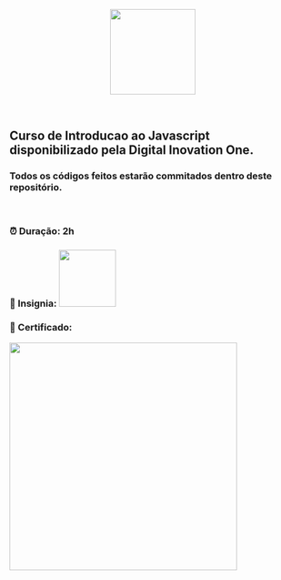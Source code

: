 <p align="center">
<img src="https://hermes.digitalinnovation.one/courses/cover/81d76cda-c615-41d7-84c4-c0437c7b545a_cover.png" height="150" >
</p><br>
<p align="center">
<h2> Curso de Introducao ao Javascript disponibilizado pela Digital Inovation One.</h2>
<h3> Todos os códigos feitos estarão commitados dentro deste repositório.</h3>
<br>
<h3> ⏰ Duração: 2h</h3>
<h3> 🏅 Insignia: <img src="https://hermes.digitalinnovation.one/courses/badge/81d76cda-c615-41d7-84c4-c0437c7b545a.png" height="100"></h3>
<h3> 🧾 Certificado: </h3>
<img src="https://i.imgur.com/UgDDwj1.png" height="400">
</p>
